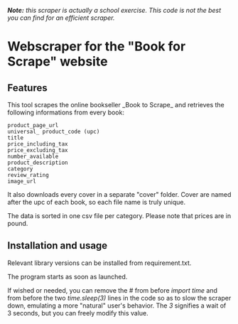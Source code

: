 _**Note:** this scraper is actually a school exercise. This code is not the best you can find for an efficient scraper._

<h1>Webscraper for the "Book for Scrape" website</h1>
<h2>Features</h2>
This tool scrapes the online bookseller _Book to Scrape_  and retrieves the following informations from every book:

    product_page_url
    universal_ product_code (upc)
    title
    price_including_tax
    price_excluding_tax
    number_available
    product_description
    category
    review_rating
    image_url

It also downloads every cover in a separate "cover" folder. Cover are named after the upc of each book, so each file name is truly unique.

The data is sorted in one csv file per category. Please note that prices are in pound.

<h2>Installation and usage</h2>
Relevant library versions can be installed from requirement.txt.

The program starts as soon as launched.

If wished or needed, you can remove the # from before _import time_ and from before the two _time.sleep(3)_ lines in the code so as to slow the scraper down, emulating a more "natural" user's behavior. The _3_ signifies a wait of 3 seconds, but you can freely modify this value.
